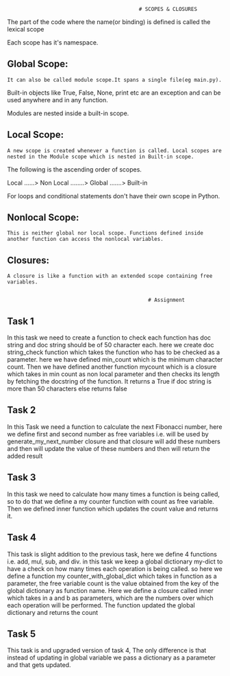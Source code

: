                                                # SCOPES & CLOSURES

The part of the code where the name(or binding) is defined is called the lexical scope

Each scope has it's namespace.

## Global Scope:

    It can also be called module scope.It spans a single file(eg main.py).

Built-in objects like True, False, None, print etc are an exception and can be used anywhere and in any function.

Modules are nested inside a built-in scope.


## Local Scope:

    A new scope is created whenever a function is called. Local scopes are nested in the Module scope which is nested in Built-in scope.

The following is the ascending order of scopes.

Local ......> Non Local ........> Global .......> Built-in

For loops and conditional statements don't have their own scope in Python.


## Nonlocal Scope:
    This is neither global nor local scope. Functions defined inside another function can access the nonlocal variables.

## Closures:
    A closure is like a function with an extended scope containing free variables.


                                                  # Assignment



## Task 1
In this task we need to create a function to check each function has doc string and doc string should be of 50 character each. here we create doc string_check function which takes the function who has to be checked as a parameter. here we have defined min_count which is the minimum character count. Then we have defined another function mycount which is a closure which takes in min count as non local parameter and then checks its length by fetching the docstring of the function. It returns a True if doc string is more than 50 characters else returns false

## Task 2
In this Task we need a function to calculate the next Fibonacci number, here we define first and second number as free variables i.e. will be used by generate_my_next_number closure and that closure will add these numbers and then will update the value of these numbers and then will return the added result

## Task 3
In this task we need to calculate how many times a function is being called, so to do that we define a my counter function with count as free variable. Then we defined inner function which updates the count value and returns it.

## Task 4
This task is slight addition to the previous task, here we define 4 functions i.e. add, mul, sub, and div. in this task we keep a global dictionary my-dict to have a check on how many times each operation is being called. so here we define a function my counter_with_global_dict which takes in function as a parameter, the free variable count is the value obtained from the key of the global dictionary as function name. Here we define a closure called inner which takes in a and b as parameters, which are the numbers over which each operation will be performed. The function updated the global dictionary and returns the count

## Task 5
This task is and upgraded version of task 4, The only difference is that instead of updating in global variable we pass a dictionary as a parameter and that gets updated.




                                      
                                                  
